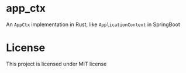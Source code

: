 # app_ctx
An `AppCtx` implementation in Rust, like `ApplicationContext` in SpringBoot


# License
This project is licensed under MIT license
